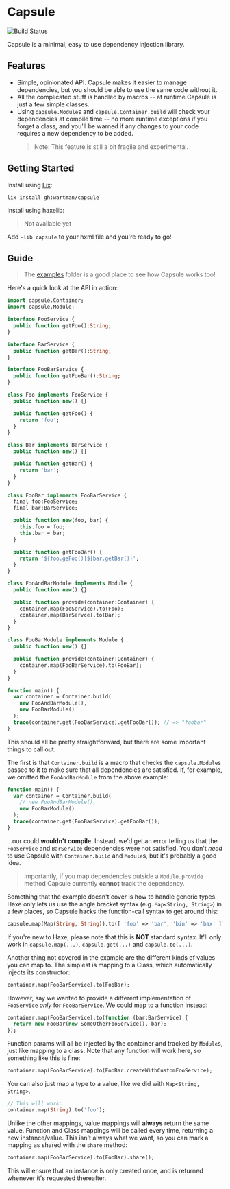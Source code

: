 Capsule
=======

[![Build Status](https://travis-ci.com/wartman/capsule.svg?branch=master)](https://travis-ci.com/wartman/capsule)


Capsule is a minimal, easy to use dependency injection library.

Features
--------

- Simple, opinionated API. Capsule makes it easier to manage dependencies, but you should be able to use the same code without it. 
- All the complicated stuff is handled by macros -- at runtime Capsule is just a few simple classes.
- Using `capsule.Module`s and `capsule.Container.build` will check your dependencies at compile time -- no more runtime exceptions if you forget a class, and you'll be warned if any changes to your code requires a new dependency to be added.
  > Note: This feature is still a bit fragile and experimental.

Getting Started
---------------

Install using [Lix](https://github.com/lix-pm):

`lix install gh:wartman/capsule`

Install using haxelib:

> Not available yet

Add `-lib capsule` to your hxml file and you're ready to go!

Guide
-----

> The [examples](./example) folder is a good place to see how Capsule works too!

Here's a quick look at the API in action:

```haxe
import capsule.Container;
import capsule.Module;

interface FooService {
  public function getFoo():String;
}

interface BarService {
  public function getBar():String;
}

interface FooBarService {
  public function getFooBar():String;
}

class Foo implements FooService {
  public function new() {}

  public function getFoo() {
    return 'foo';
  }
}

class Bar implements BarService {
  public function new() {}

  public function getBar() {
    return 'bar';
  }
}

class FooBar implements FooBarService {
  final foo:FooService;
  final bar:BarService;

  public function new(foo, bar) {
    this.foo = foo;
    this.bar = bar;
  }

  public function getFooBar() {
    return '${foo.geFoo()}${bar.getBar()}';
  }
}

class FooAndBarModule implements Module {
  public function new() {}

  public function provide(container:Container) {
    container.map(FooService).to(Foo);
    container.map(BarServce).to(Bar);
  }
}

class FooBarModule implements Module {
  public function new() {}

  public function provide(container:Container) {
    container.map(FooBarService).to(FooBar);
  }
}

function main() {
  var container = Container.build(
    new FooAndBarModule(),
    new FooBarModule()
  );
  trace(container.get(FooBarService).getFooBar()); // => "foobar"
}
```

This should all be pretty straightforward, but there are some important things to call out.

The first is that `Container.build` is a macro that checks the `capsule.Module`s passed to it to make sure that all dependencies are satisfied. If, for example, we omitted the `FooAndBarModule` from the above example:

```haxe
function main() {
  var container = Container.build(
    // new FooAndBarModule(),
    new FooBarModule()
  );
  trace(container.get(FooBarService).getFooBar());
}
```

...our could **wouldn't compile**. Instead, we'd get an error telling us that the `FooService` and `BarService` dependencies were not satisfied. You don't _need_ to use Capsule with `Container.build` and `Module`s, but it's probably a good idea.

> Importantly, if you map dependencies outside a `Module.provide` method Capsule currently **cannot** track the dependency.

Something that the example doesn't cover is how to handle generic types. Haxe only lets us use the angle bracket syntax (e.g. `Map<String, String>`) in a few places, so Capsule hacks the function-call syntax to get around this:

```haxe
capsule.map(Map(String, String)).to([ 'foo' => 'bar', 'bin' => 'bax' ]);
```

If you're new to Haxe, please note that this is **NOT** standard syntax. It'll only work in `capsule.map(...)`, `capsule.get(...)` and `capsule.to(...)`.

Another thing not covered in the example are the different kinds of values you can map to. The simplest is mapping to a Class, which automatically injects its constructor:

```haxe
container.map(FooBarService).to(FooBar);
```

However, say we wanted to provide a different implementation of `FooService` _only_ for `FooBarService`. We could map to a function instead:

```haxe
container.map(FooBarService).to(function (bar:BarService) {
  return new FooBar(new SomeOtherFooService(), bar);
});
```

Function params will all be injected by the container and tracked by `Module`s, just like mapping to a class. Note that any function will work here, so something like this is fine:

```haxe
container.map(FooBarService).to(FooBar.createWithCustomFooService);
```

You can also just map a type to a value, like we did with `Map<String, String>`.

```haxe
// This will work:
container.map(String).to('foo');
```

Unlike the other mappings, value mappings will **always** return the same value. Function and Class mappings will be called every time, returning a new instance/value. This isn't always what we want, so you can mark a mapping as shared with the `share` method:

```haxe
container.map(FooBarService).to(FooBar).share();
```

This will ensure that an instance is only created once, and is returned whenever it's requested thereafter. 


